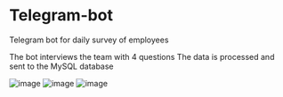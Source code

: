 # Telegram-bot
Telegram bot for daily survey of employees

The bot interviews the team with 4 questions
The data is processed and sent to the MySQL database

![image](https://user-images.githubusercontent.com/25991088/168784552-be0f437a-6139-4ccd-98fe-7b4620afc9fb.png)
![image](https://user-images.githubusercontent.com/25991088/168784574-dddb8475-bfd6-4670-a743-fca7864a62b1.png)
![image](https://user-images.githubusercontent.com/25991088/168784599-dcbc0ca3-cd89-4950-bf4f-09ab7d403cf5.png)
